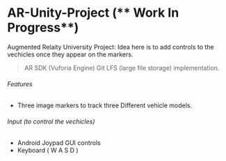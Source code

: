 # AR-Unity-Project (** Work In Progress**)

Augmented Relaity University Project: Idea here is to add controls to the vechicles once they appear on the markers.
>AR SDK (Vuforia Engine)
> Git LFS (large file storage) implementation. 

###### Features
- Three image markers to track three Different vehicle models.


###### Input (to control the vechicles)
- Android Joypad GUI controls
- Keyboard ( W A S D )

